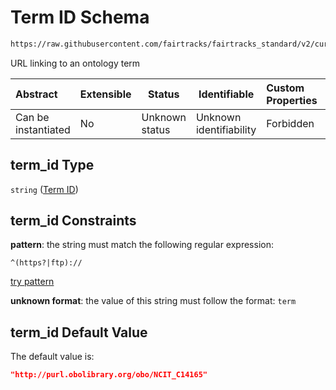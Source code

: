 # Term ID Schema

```txt
https://raw.githubusercontent.com/fairtracks/fairtracks_standard/v2/current/json/schema/fairtracks_phenotype.schema.json#/properties/term_id
```

URL linking to an ontology term


| Abstract            | Extensible | Status         | Identifiable            | Custom Properties | Additional Properties | Access Restrictions | Defined In                                                                                                   |
| :------------------ | ---------- | -------------- | ----------------------- | :---------------- | --------------------- | ------------------- | ------------------------------------------------------------------------------------------------------------ |
| Can be instantiated | No         | Unknown status | Unknown identifiability | Forbidden         | Allowed               | none                | [fairtracks_phenotype.schema.json\*](../json/schema/fairtracks_phenotype.schema.json "open original schema") |

## term_id Type

`string` ([Term ID](fairtracks_phenotype-properties-term-id.md))

## term_id Constraints

**pattern**: the string must match the following regular expression: 

```regexp
^(https?|ftp)://
```

[try pattern](https://regexr.com/?expression=%5E(https%3F%7Cftp)%3A%2F%2F "try regular expression with regexr.com")

**unknown format**: the value of this string must follow the format: `term`

## term_id Default Value

The default value is:

```json
"http://purl.obolibrary.org/obo/NCIT_C14165"
```
